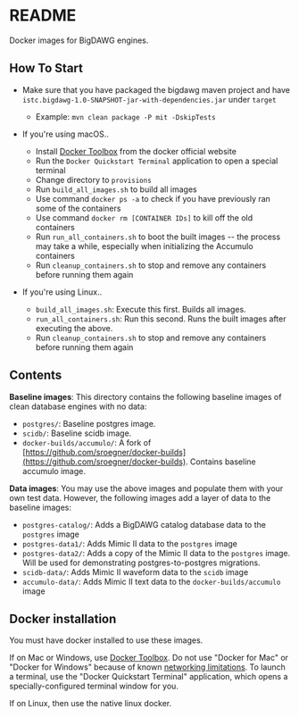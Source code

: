 # README #

Docker images for BigDAWG engines.

## How To Start

* Make sure that you have packaged the bigdawg maven project and have `istc.bigdawg-1.0-SNAPSHOT-jar-with-dependencies.jar` under `target`
	* Example: `mvn clean package -P mit -DskipTests`

* If you're using macOS..

	* Install [Docker Toolbox](https://www.docker.com/products/docker-toolbox) from the docker official website
	* Run the `Docker Quickstart Terminal` application to open a special terminal
	* Change directory to `provisions`
	* Run `build_all_images.sh` to build all images
	* Use command `docker ps -a` to check if you have previously ran some of the containers
	* Use command `docker rm [CONTAINER IDs]` to kill off the old containers
	* Run `run_all_containers.sh` to boot the built images -- the process may take a while, especially when initializing the Accumulo containers
	* Run `cleanup_containers.sh` to stop and remove any containers before running them again

* If you're using Linux..
	* `build_all_images.sh`: Execute this first. Builds all images.
	* `run_all_containers.sh`: Run this second. Runs the built images after executing the above.
	* Run `cleanup_containers.sh` to stop and remove any containers before running them again
	
## Contents

**Baseline images**: This directory contains the following baseline images of clean database engines with no data:

* `postgres/`: Baseline postgres image.
* `scidb/`: Baseline scidb image.
* `docker-builds/accumulo/`: A fork of [https://github.com/sroegner/docker-builds](https://github.com/sroegner/docker-builds). Contains baseline accumulo image.

**Data images**: You may use the above images and populate them with your own test data. However, the following images add a layer of data to the baseline images:

* `postgres-catalog/`: Adds a BigDAWG catalog database data to the `postgres` image
* `postgres-data1/`: Adds Mimic II data to the `postgres` image
* `postgres-data2/`: Adds a copy of the Mimic II data to the `postgres` image. Will be used for demonstrating postgres-to-postgres migrations.
* `scidb-data/`: Adds Mimic II waveform data to the `scidb` image
* `accumulo-data/`: Adds Mimic II text data to the `docker-builds/accumulo` image

## Docker installation

You must have docker installed to use these images.

If on Mac or Windows, use [Docker Toolbox](https://docs.docker.com/toolbox/overview/). Do not use "Docker for Mac" or "Docker for Windows" because of known [networking limitations](https://docs.docker.com/docker-for-mac/networking/#/known-limitations-use-cases-and-workarounds). To launch a terminal, use the "Docker Quickstart Terminal" application, which opens a specially-configured terminal window for you.

If on Linux, then use the native linux docker.	
